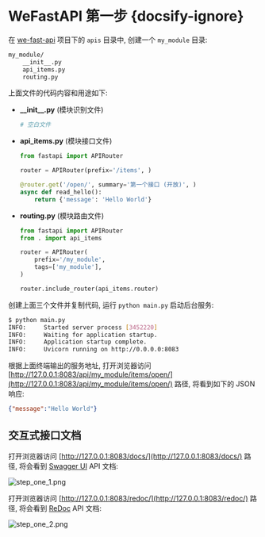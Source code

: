 # WeFastAPI 第一步 {docsify-ignore}

在 [we-fast-api](https://github.com/hekaiyou/we-fast-api) 项目下的 `apis` 目录中, 创建一个 `my_module` 目录:

```bash
my_module/
    __init__.py
    api_items.py
    routing.py
```

上面文件的代码内容和用途如下:

- **\_\_init\_\_.py** (模块识别文件)
   ```python
   # 空白文件
   ```
- **api_items.py** (模块接口文件)
   ```python
   from fastapi import APIRouter

   router = APIRouter(prefix='/items', )

   @router.get('/open/', summary='第一个接口 (开放)', )
   async def read_hello():
       return {'message': 'Hello World'}
   ```
- **routing.py** (模块路由文件)
   ```python
   from fastapi import APIRouter
   from . import api_items

   router = APIRouter(
       prefix='/my_module',
       tags=['my_module'],
   )

   router.include_router(api_items.router)
   ```

创建上面三个文件并复制代码, 运行 `python main.py` 启动后台服务:

```bash
$ python main.py
INFO:     Started server process [3452220]
INFO:     Waiting for application startup.
INFO:     Application startup complete.
INFO:     Uvicorn running on http://0.0.0.0:8083
```

根据上面终端输出的服务地址, 打开浏览器访问 [http://127.0.0.1:8083/api/my_module/items/open/](http://127.0.0.1:8083/api/my_module/items/open/) 路径, 将看到如下的 JSON 响应:

```json
{"message":"Hello World"}
```

## 交互式接口文档

打开浏览器访问 [http://127.0.0.1:8083/docs/](http://127.0.0.1:8083/docs/) 路径, 将会看到 [Swagger UI](https://github.com/swagger-api/swagger-ui) API 文档:

![step_one_1.png](https://trilium.hekaiyou.top/static/image/step_one/step_one_1.png)

打开浏览器访问 [http://127.0.0.1:8083/redoc/](http://127.0.0.1:8083/redoc/) 路径, 将会看到 [ReDoc](https://github.com/Rebilly/ReDoc) API 文档:

![step_one_2.png](https://trilium.hekaiyou.top/static/image/step_one/step_one_2.png)
